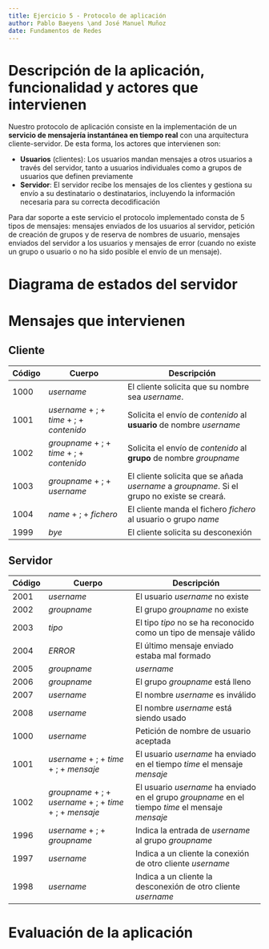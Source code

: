 ```yaml
---
title: Ejercicio 5 - Protocolo de aplicación
author: Pablo Baeyens \and José Manuel Muñoz
date: Fundamentos de Redes
---
```


# Descripción de la aplicación, funcionalidad y actores que intervienen

Nuestro protocolo de aplicación consiste en la implementación de un **servicio de mensajería instantánea en tiempo real** con una arquitectura cliente-servidor. De esta forma, los actores que intervienen son:

- **Usuarios** (clientes): Los usuarios mandan mensajes a otros usuarios a través del servidor, tanto a usuarios individuales como a grupos de usuarios que definen previamente
- **Servidor**: El servidor recibe los mensajes de los clientes y gestiona su envío a su destinatario o destinatarios, incluyendo la información necesaria para su correcta decodificación

<!--TODO: Los usuarios se loguean en el servicio?-->

Para dar soporte a este servicio el protocolo implementado consta de 5 tipos de mensajes: mensajes enviados de los usuarios al servidor, petición de creación de grupos y de reserva de nombres de usuario, mensajes enviados del servidor a los usuarios y mensajes de error (cuando no existe un grupo o usuario o no ha sido posible el envío de un mensaje).

# Diagrama de estados del servidor

<!-- TODO: Hacer el diagrama como con los autómatas?-->

# Mensajes que intervienen

## Cliente

| **Código** | **Cuerpo** | **Descripción**|
|------------|------------|----------------|
| 1000       | *username* | El cliente solicita que su nombre sea *username*. |
| 1001       | *username* + ; + *time* + ; + *contenido* | Solicita el envío de *contenido* al **usuario** de nombre *username* |
| 1002       | *groupname* + ; + *time* + ; + *contenido* | Solicita el envío de *contenido* al **grupo** de nombre *groupname* |
| 1003       | *groupname* + ; + *username* | El cliente solicita que se añada *username* a *groupname*. Si el grupo no existe se creará. |
| 1004       | *name* + ; + *fichero* | El cliente manda el fichero *fichero* al usuario o grupo *name* |
| 1999       | *bye* | El cliente solicita su desconexión |

## Servidor

| **Código** | **Cuerpo** | **Descripción** |
|------------|------------|-----------------|
| 2001 | *username* | El usuario *username* no existe |
| 2002 | *groupname* | El grupo *groupname* no existe |
| 2003 | *tipo* | El tipo *tipo* no se ha reconocido como un tipo de mensaje válido |
| 2004 | *ERROR* | El último mensaje enviado estaba mal formado |
| 2005 | *groupname* | *username* | El usuario *username* ya estaba en el grupo *groupname* |
| 2006 | *groupname* | El grupo *groupname* está lleno |
| 2007 | *username* | El nombre *username* es inválido |
| 2008 | *username* | El nombre *username* está siendo usado |
| 1000 | *username* | Petición de nombre de usuario aceptada |
| 1001 | *username* + ; + *time* + ; + *mensaje* | El usuario *username* ha enviado en el tiempo *time* el mensaje *mensaje* |
| 1002 | *groupname* + ; + *username* + ; + *time* + ; + *mensaje* | El usuario *username* ha enviado en el grupo *groupname* en el tiempo *time* el mensaje *mensaje* |
| 1996 | *username* + ; + *groupname* | Indica la entrada de *username* al grupo *groupname* |
| 1997 | *username* | Indica a un cliente la conexión de otro cliente *username* |
| 1998 | *username* | Indica a un cliente la desconexión de otro cliente *username* |


# Evaluación de la aplicación
